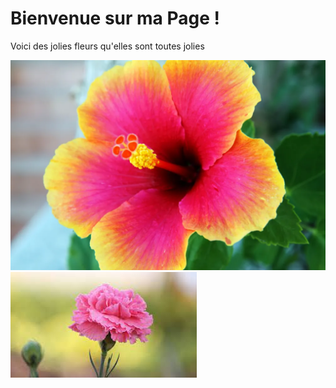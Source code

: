 # Bienvenue sur ma Page !
 
 Voici des jolies fleurs qu'elles sont toutes jolies

![fleur](images/fleur.webp)
![rose](images/rose.jpg)